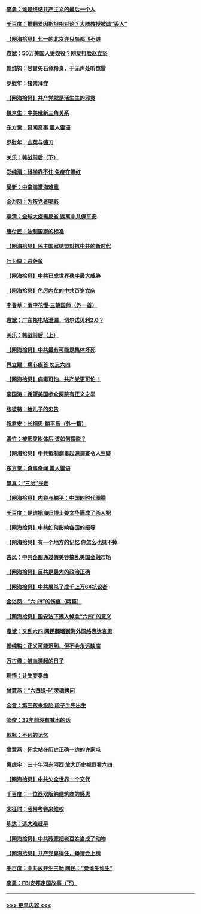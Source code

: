#### [李勇：谁是终结共产主义的最后一个人](../pages/nsc993/n13044397.md?t=06242101) 
#### [千百度：推翻爱因斯坦相对论？大陆教授被讽“丢人”](../pages/nsc993/n13043908.md?t=06242101) 
#### [【网海拾贝】七一的北京连只鸟都飞不进](../pages/nsc993/n13041377.md?t=06242101) 
#### [袁斌：50万美国人受奴役？网友打脸赵立坚](../pages/nsc993/n13041330.md?t=06242101) 
#### [颜纯钩：甘冒矢石竟粉身，于无声处听惊雷](../pages/nsc993/n13041140.md?t=06242101) 
#### [罗慰年：猪崇拜症](../pages/nsc993/n13041071.md?t=06242101) 
#### [【网海拾贝】共产党就是活生生的邪灵](../pages/nsc993/n13036627.md?t=06242101) 
#### [魏京生：中美俄新三角关系](../pages/nsc993/n13035986.md?t=06242101) 
#### [东方觉：奇闻奇事 雷人雷语](../pages/nsc993/n13035878.md?t=06242101) 
#### [罗慰年：韭菜与镰刀](../pages/nsc993/n13034374.md?t=06242101) 
#### [关乐：韩战前后（下）](../pages/nsc993/n13034113.md?t=06242101) 
#### [郑纯清：科学靠不住 免疫在漂红](../pages/nsc993/n13034093.md?t=06242101) 
#### [吴新：中南海遭海难重](../pages/nsc993/n13034084.md?t=06242101) 
#### [金浴凤：为叛党者喝彩](../pages/nsc993/n13034058.md?t=06242101) 
#### [李清：全球大疫需反省 远离中共保平安](../pages/nsc993/n13033784.md?t=06242101) 
#### [唐付民：法制国家的标准](../pages/nsc993/n13032944.md?t=06242101) 
#### [【网海拾贝】民主国家结盟对抗中共的新时代](../pages/nsc993/n13031717.md?t=06242101) 
#### [吐为快：菩萨蛮](../pages/nsc993/n13030033.md?t=06242101) 
#### [【网海拾贝】中共已成世界秩序最大威胁](../pages/nsc993/n13028138.md?t=06242101) 
#### [【网海拾贝】色厉内荏的中共百岁党庆](../pages/nsc993/n13025582.md?t=06242101) 
#### [李春草：雨中花慢‧三朝国师（外一首）](../pages/nsc993/n13025567.md?t=06242101) 
#### [袁斌：广东核电站泄漏，切尔诺贝利2.0？](../pages/nsc993/n13025475.md?t=06242101) 
#### [关乐：韩战前后（上）](../pages/nsc993/n13025387.md?t=06242101) 
#### [【网海拾贝】中共最有可能是集体坏死](../pages/nsc993/n13023101.md?t=06242101) 
#### [界立建：痛心疾首 勿忘六四](../pages/nsc993/n13022339.md?t=06242101) 
#### [【网海拾贝】病毒可怕，共产党更可怕！](../pages/nsc993/n13020728.md?t=06242101) 
#### [李国涛：希望美国参众两院有正义之举](../pages/nsc993/n13020674.md?t=06242101) 
#### [张彼特：给儿子的忠告](../pages/nsc993/n13018934.md?t=06242101) 
#### [祝君安：长相思‧躺平乐（外一篇）](../pages/nsc993/n13018923.md?t=06242101) 
#### [清竹：被邪灵附体后 该如何摆脱？](../pages/nsc993/n13018877.md?t=06242101) 
#### [【网海拾贝】中共抵制病毒起源调查令人生疑](../pages/nsc993/n13017785.md?t=06242101) 
#### [东方觉：奇事奇闻 雷人雷语](../pages/nsc993/n13017577.md?t=06242101) 
#### [慧真：“三胎”民谣](../pages/nsc993/n13017394.md?t=06242101) 
#### [【网海拾贝】内卷与躺平：中国的时代图腾](../pages/nsc993/n13016128.md?t=06242101) 
#### [千百度：是谁把海归博士姜文华逼成了杀人犯](../pages/nsc993/n13015218.md?t=06242101) 
#### [【网海拾贝】中共如何影响各国的报导](../pages/nsc993/n13012599.md?t=06242101) 
#### [【网海拾贝】有一个地方的记忆 你怎么也抹不掉](../pages/nsc993/n13009802.md?t=06242101) 
#### [古风：中共企图通过假美钞搞乱美国金融市场](../pages/nsc993/n13009626.md?t=06242101) 
#### [【网海拾贝】反共是最大的政治正确](../pages/nsc993/n13007051.md?t=06242101) 
#### [【网海拾贝】中共屠杀了成千上万64抗议者](../pages/nsc993/n13002713.md?t=06242101) 
#### [金浴凤：“六·四”的伤痕（两篇）](../pages/nsc993/n13001719.md?t=06242101) 
#### [【网海拾贝】国安法下港人悼念“六四”的意义](../pages/nsc993/n13001039.md?t=06242101) 
#### [袁斌：又到六四 网民翻墙到海外网络表达哀思](../pages/nsc993/n13000995.md?t=06242101) 
#### [颜纯钩：正义可能迟到，但不会永远缺席](../pages/nsc993/n13000920.md?t=06242101) 
#### [万古缘：被血漂起的日子](../pages/nsc993/n13000914.md?t=06242101) 
#### [理悟：计生变奏曲](../pages/nsc993/n13000414.md?t=06242101) 
#### [曾慧燕：“六四绿卡”灵魂拷问](../pages/nsc993/n13000277.md?t=06242101) 
#### [金言：第三孩未投胎 段子手先出生](../pages/nsc993/n13000215.md?t=06242101) 
#### [邵俊：32年前没有喊出的话](../pages/nsc993/n13000181.md?t=06242101) 
#### [戟枫：不远的记忆](../pages/nsc993/n13000121.md?t=06242101) 
#### [曾慧燕：怀念站在历史正确一边的许家屯](../pages/nsc993/n13000073.md?t=06242101) 
#### [惠虎宇：三十年河东河西 放大历史视野看六四](../pages/nsc993/n13000018.md?t=06242101) 
#### [【网海拾贝】中共欠全世界一个交代](../pages/nsc993/n12998706.md?t=06242101) 
#### [千百度：一位西双版纳建筑商的感恩](../pages/nsc993/n12998487.md?t=06242101) 
#### [宋征时：我带考卷来维权](../pages/nsc993/n12994088.md?t=06242101) 
#### [陈达：逃大难赶早](../pages/nsc993/n12993569.md?t=06242101) 
#### [【网海拾贝】中共砖家把老百姓当成了动物](../pages/nsc993/n12993483.md?t=06242101) 
#### [【网海拾贝】共产党靠得住，母猪会上树](../pages/nsc993/n12990730.md?t=06242101) 
#### [千百度：中共放开生三胎 网民：“爱谁生谁生”](../pages/nsc993/n12990644.md?t=06242101) 
#### [李勇：FBI安邦定国故事（下）](../pages/nsc993/n12987854.md?t=06242101) 

----
#### [ >>> 更早内容 <<< ](../indexes/nsc993-earlier.md)
